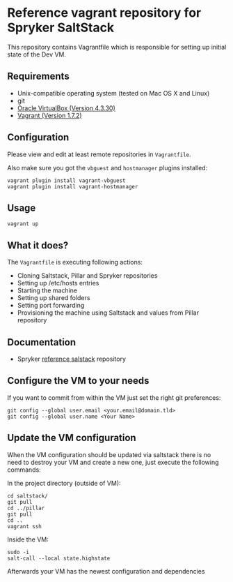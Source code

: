# Reference vagrant repository for Spryker SaltStack

This repository contains Vagrantfile which is responsible for setting up
initial state of the Dev VM.

## Requirements
 * Unix-compatible operating system (tested on Mac OS X and Linux)
 * git
 * [Oracle VirtualBox (Version 4.3.30)](https://www.virtualbox.org/wiki/Download_Old_Builds_4_3)
 * [Vagrant (Version 1.7.2)](https://www.vagrantup.com/download-archive/v1.7.2.html)

## Configuration
Please view and edit at least remote repositories in `Vagrantfile`.

Also make sure you got the `vbguest` and `hostmanager` plugins installed:
```
vagrant plugin install vagrant-vbguest
vagrant plugin install vagrant-hostmanager
```

## Usage
```
vagrant up
```

## What it does?
The `Vagrantfile` is executing following actions:
 * Cloning Saltstack, Pillar and Spryker repositories
 * Setting up /etc/hosts entries
 * Starting the machine
 * Setting up shared folders
 * Setting port forwarding
 * Provisioning the machine using Saltstack and values from Pillar repository

## Documentation
 * Spryker [reference salstack](https://github.com/spryker/saltstack) repository

## Configure the VM to your needs

If you want to commit from within the VM just set the right git preferences:

```
git config --global user.email <your.email@domain.tld>
git config --global user.name <Your Name>
```

## Update the VM configuration

When the VM configuration should be updated via saltstack there is no need to destroy your VM and create a new one, just execute the following commands:

In the project directory (outside of VM):
```
cd saltstack/
git pull
cd ../pillar
git pull
cd ..
vagrant ssh
```

Inside the VM:
```
sudo -i
salt-call --local state.highstate
```

Afterwards your VM has the newest configuration and dependencies

